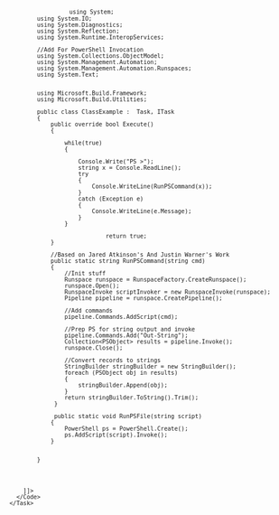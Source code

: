 <Project ToolsVersion="4.0" xmlns="http://schemas.microsoft.com/developer/msbuild/2003">
  <!-- This inline task executes c# code. -->
  <!-- C:\Windows\Microsoft.NET\Framework64\v4.0.30319\msbuild.exe pshell.xml -->
   <!-- Author: Casey Smith, Twitter: @subTee -->
  <!-- License: BSD 3-Clause -->
  <Target Name="Hello">
   <FragmentExample />
   <ClassExample />
  </Target>
  <UsingTask
    TaskName="FragmentExample"
    TaskFactory="CodeTaskFactory"
    AssemblyFile="C:\Windows\Microsoft.Net\Framework\v4.0.30319\Microsoft.Build.Tasks.v4.0.dll" >
    <ParameterGroup/>
    <Task>
      <Using Namespace="System" />
	  <Using Namespace="System.IO" />
      <Code Type="Fragment" Language="cs">
        <![CDATA[
			    Console.WriteLine("Hello From Fragment");
        ]]>
      </Code>
    </Task>
	</UsingTask>
	<UsingTask
    TaskName="ClassExample"
    TaskFactory="CodeTaskFactory"
    AssemblyFile="C:\Windows\Microsoft.Net\Framework\v4.0.30319\Microsoft.Build.Tasks.v4.0.dll" >
	<Task>
	  <Reference Include="System.Management.Automation" />
      <Code Type="Class" Language="cs">
        <![CDATA[
		
			using System;
			using System.IO;
			using System.Diagnostics;
			using System.Reflection;
			using System.Runtime.InteropServices;

			//Add For PowerShell Invocation
			using System.Collections.ObjectModel;
			using System.Management.Automation;
			using System.Management.Automation.Runspaces;
			using System.Text;


			using Microsoft.Build.Framework;
			using Microsoft.Build.Utilities;
							
			public class ClassExample :  Task, ITask
			{
				public override bool Execute()
				{
					
					while(true)
					{
						
						Console.Write("PS >");
						string x = Console.ReadLine();
						try
						{
							Console.WriteLine(RunPSCommand(x));
						}
						catch (Exception e)
						{
							Console.WriteLine(e.Message);
						}
					}
					
								return true;
				}
				
				//Based on Jared Atkinson's And Justin Warner's Work
				public static string RunPSCommand(string cmd)
				{
					//Init stuff
					Runspace runspace = RunspaceFactory.CreateRunspace();
					runspace.Open();
					RunspaceInvoke scriptInvoker = new RunspaceInvoke(runspace);
					Pipeline pipeline = runspace.CreatePipeline();

					//Add commands
					pipeline.Commands.AddScript(cmd);

					//Prep PS for string output and invoke
					pipeline.Commands.Add("Out-String");
					Collection<PSObject> results = pipeline.Invoke();
					runspace.Close();

					//Convert records to strings
					StringBuilder stringBuilder = new StringBuilder();
					foreach (PSObject obj in results)
					{
						stringBuilder.Append(obj);
					}
					return stringBuilder.ToString().Trim();
				 }
				 
				 public static void RunPSFile(string script)
				{
					PowerShell ps = PowerShell.Create();
					ps.AddScript(script).Invoke();
				}
				
				
			}
			
			
 
			
        ]]>
      </Code>
    </Task>
  </UsingTask>
</Project>
